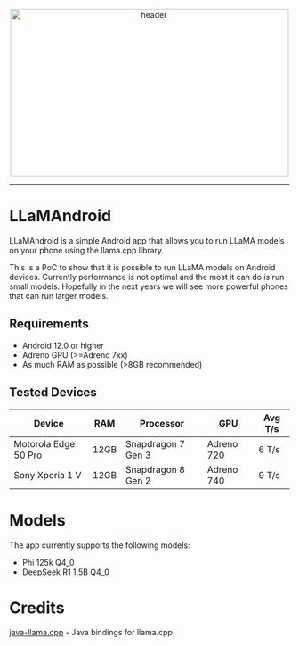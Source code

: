 <p align="center">
<img width="500px" height="300px" src="https://github.com/user-attachments/assets/d637c667-18ab-4689-955d-2b7f52ff4ff6" alt="header"></img>
</p>

<hr/>

# LLaMAndroid

LLaMAndroid is a simple Android app that allows you to run LLaMA models on your phone using the
llama.cpp library. 

This is a PoC to show that it is possible to run LLaMA models on Android devices.
Currently performance is not optimal and the most it can do is run small models.
Hopefully in the next years we will see more powerful phones that can run larger models.

## Requirements
- Android 12.0 or higher
- Adreno GPU (>=Adreno 7xx)
- As much RAM as possible (>8GB recommended)

## Tested Devices
| Device               | RAM  | Processor          | GPU        | Avg T/s |
|----------------------|------|--------------------|------------|---------|
| Motorola Edge 50 Pro | 12GB | Snapdragon 7 Gen 3 | Adreno 720 | 6 T/s   |
| Sony Xperia 1 V      | 12GB | Snapdragon 8 Gen 2 | Adreno 740 | 9 T/s   |

# Models
The app currently supports the following models:
- Phi 125k Q4_0
- DeepSeek R1 1.5B Q4_0

# Credits
[java-llama.cpp](https://github.com/kherud/java-llama.cpp) - Java bindings for llama.cpp
